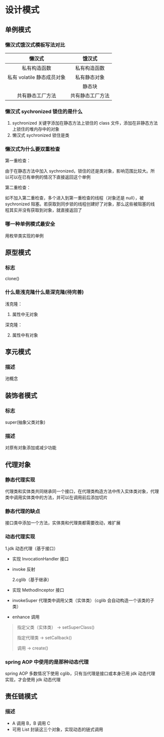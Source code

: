 # 设计模式

## 单例模式

### 懒汉式饿汉式模板写法对比

|           懒汉式           |      饿汉式      |
| :------------------------: | :--------------: |
|        私有构造函数        |   私有构造函数   |
| 私有 volatile 静态成员对象 |   私有静态对象   |
|                            |      静态块      |
|      共有静态工厂方法      | 共有静态工厂方法 |

### 懒汉式 sychronized 锁住的是什么

1. sychronized 关键字添加在静态方法上锁住的 class 文件，添加在非静态方法上锁住的堆内存中的对象
2. 懒汉式 sychronized 锁住是类

### 懒汉式为什么要双重检查

第一重检查：

由于在静态方法中加入 sychronized，锁住的还是类对象，影响范围比较大。所以可以在已有单例的情况下直接返回这个单例

第二重检查：

如不加入第二重检查，多个进入到第一重检查的线程（对象还是 null），被 sychronized 阻塞。若获取到同步锁的线程创建好了对象，那么这些被阻塞的线程其实并没有获取到对象，就直接返回了

### 哪一种单例模式最安全

用枚举类实现的单例

## 原型模式

### 标志

clone()

### 什么是浅克隆什么是深克隆(待完善)

浅克隆：

1. 属性中无对象

深克隆：

2. 属性中有对象

## 享元模式

### 描述

池概念

## 装饰者模式

### 标志

super(抽象父类对象)

### 描述

对原有对象添加或减少功能

## 代理对象

### 静态代理实现

代理类和实体类共同继承同一个接口，在代理类构造方法中传入实体类对象，代理类中调用实体类中的方法，并可以在调用前后添加切片

### 静态代理的缺点

接口类中添加一个方法，实体类和代理类都需要改动，难扩展

### 动态代理实现

1.jdk 动态代理（基于接口）

- 实现 InvocationHandler 接口
- invoke 反射

  2.cglib（基于继承）

- 实现 MethodInceptor 接口
- invokeSuper 代理类中调用父类（实体类）（cglib 会自动构造一个该类的子类）
- enhance 调用

> 指定父类（实体类） -> setSuperClass()
>
> 指定代理类 -> setCallback()
>
> 调用 -> create()

### spring AOP 中使用的是那种动态代理

spring AOP 多数情况下使用 cglib，只有当代理是接口或本身已用 jdk 动态代理实现，才会使用 jdk 动态代理

## 责任链模式

### 描述

- A 调用 B，B 调用 C
- 可用 List 封装这三个对象，实现动态的链式调用









<comment-comment/>